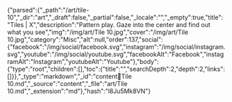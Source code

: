 {"parsed":{"_path":"/art/tile-10","_dir":"art","_draft":false,"_partial":false,"_locale":"","_empty":true,"title":"Tiles | X","description":"Pattern play. Gaze into the center and find out what you see","img":"/img/art/Tile 10.jpg","cover":"/img/art/Tile 10.jpg","category":"Misc","alt":null,"order":137,"social":{"facebook":"/img/social/facebook.svg","instagram":"/img/social/instagram.svg","youtube":"/img/social/youtube.svg","facebookAlt":"Facebook","instagramAlt":"Instagram","youtubeAlt":"Youtube"},"body":{"type":"root","children":[],"toc":{"title":"","searchDepth":2,"depth":2,"links":[]}},"_type":"markdown","_id":"content:art:Tile 10.md","_source":"content","_file":"art/Tile 10.md","_extension":"md"},"hash":"l8Ju5Mk8VN"}